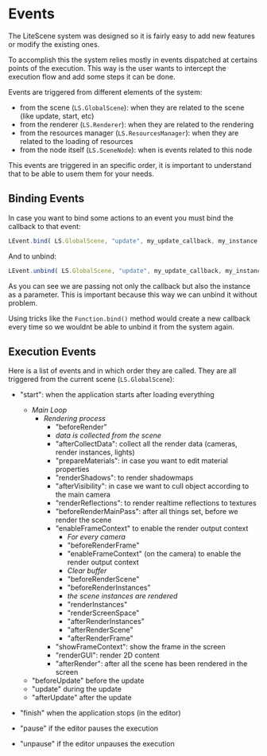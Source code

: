 # Events

The LiteScene system was designed so it is fairly easy to add new features or modify the existing ones.

To accomplish this the system relies mostly in events dispatched at certains points of the execution.
This way is the user wants to intercept the execution flow and add some steps it can be done.

Events are triggered from different elements of the system:

- from the scene (```LS.GlobalScene```): when they are related to the scene (like update, start, etc)
- from the renderer (```LS.Renderer```): when they are related to the rendering
- from the resources manager (```LS.ResourcesManager```): when they are related to the loading of resources
- from the node itself (```LS.SceneNode```): when is events related to this node

This events are triggered in an specific order, it is important to understand that to be able to usem them for your needs.

## Binding Events

In case you want to bind some actions to an event you must bind the callback to that event:

```js
LEvent.bind( LS.GlobalScene, "update", my_update_callback, my_instance );
```

And to unbind:

```js
LEvent.unbind( LS.GlobalScene, "update", my_update_callback, my_instance );
```

As you can see we are passing not only the callback but also the instance as a parameter.
This is important because this way we can unbind it without problem.

Using tricks like the ```Function.bind()``` method would create a new callback every time so we wouldnt be able to unbind it from the system again.


## Execution Events

Here is a list of events and in which order they are called. 
They are all triggered from the current scene (```LS.GlobalScene```):

- "start": when the application starts after loading everything
  - *Main Loop*
    - *Rendering process*
      - "beforeRender"
      - *data is collected from the scene*
      - "afterCollectData": collect all the render data (cameras, render instances, lights)
      - "prepareMaterials": in case you want to edit material properties
      - "renderShadows": to render shadowmaps
      - "afterVisibility": in case we want to cull object according to the main camera
      - "renderReflections": to render realtime reflections to textures
      - "beforeRenderMainPass": after all things set, before we render the scene
      - "enableFrameContext" to enable the render output context
        - *For every camera*
        - "beforeRenderFrame"
        - "enableFrameContext" (on the camera) to enable the render output context
        - *Clear buffer*
        - "beforeRenderScene"
        - "beforeRenderInstances"
        - *the scene instances are rendered*
        - "renderInstances"
        - "renderScreenSpace"
        - "afterRenderInstances"
        - "afterRenderScene"
        - "afterRenderFrame"
      - "showFrameContext": show the frame in the screen
      - "renderGUI": render 2D content 
      - "afterRender": after all the scene has been rendered in the screen
   - "beforeUpdate" before the update
  - "update" during the update
  - "afterUpdate"  after the update
- "finish" when the application stops (in the editor)

- "pause" if the editor pauses the execution
- "unpause" if the editor unpauses the execution




